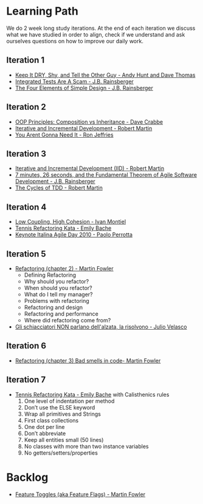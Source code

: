 # Learning Path
We do 2 week long study iterations. 
At the end of each iteration we discuss what we have studied in order to align, check if we understand and ask ourselves questions on how to improve our daily work.

## Iteration 1
* [Keep It DRY, Shy, and Tell the Other Guy - Andy Hunt and Dave Thomas](http://media.pragprog.com/articles/may_04_oo1.pdf)
* [Integrated Tests Are A Scam - J.B. Rainsberger](https://vimeo.com/80533536)
* [The Four Elements of Simple Design - J.B. Rainsberger](https://blog.jbrains.ca/permalink/the-four-elements-of-simple-design)

## Iteration 2
* [OOP Principles: Composition vs Inheritance - Dave Crabbe](https://www.youtube.com/watch?v=RiRrcCUyn4M)
* [Iterative and Incremental Development - Robert Martin](https://condor.depaul.edu/dmumaugh/readings/handouts/IS375/IIDI.pdf)
* [You Arent Gonna Need It - Ron Jeffries](http://wiki.c2.com/?YouArentGonnaNeedIt)

## Iteration 3
* [Iterative and Incremental Development (IID) - Robert Martin](https://condor.depaul.edu/dmumaugh/readings/handouts/IS375/IIDII.pdf)
* [7 minutes, 26 seconds, and the Fundamental Theorem of Agile Software Development - J.B. Rainsberger](https://www.youtube.com/watch?v=WSes_PexXcA)
* [The Cycles of TDD - Robert Martin](https://blog.cleancoder.com/uncle-bob/2014/12/17/TheCyclesOfTDD.html)

## Iteration 4
* [Low Coupling, High Cohesion - Ivan Montiel](https://medium.com/clarityhub/low-coupling-high-cohesion-3610e35ac4a6)
* [Tennis Refactoring Kata - Emily Bache](https://github.com/fracassi-marco/tennis-refactoring-kata-java)
* [Keynote Italina Agile Day 2010 - Paolo Perrotta](https://vimeo.com/96382289)

## Iteration 5
* [Refactoring (chapter 2) - Martin Fowler](https://amzn.to/3fyboRY)
  * Defining Refactoring
  * Why should you refactor?
  * When should you refactor?
  * What do I tell my manager?
  * Problems with refactoring
  * Refactoring and design
  * Refactoring and performance
  * Where did refactoring come from?
* [Gli schiacciatori NON parlano dell'alzata, la risolvono - Julio Velasco](https://www.youtube.com/watch?v=5RXX-PiifXY)

## Iteration 6
* [Refactoring (chapter 3) Bad smells in code- Martin Fowler](https://amzn.to/3fyboRY)

## Iteration 7
* [Tennis Refactoring Kata - Emily Bache](https://github.com/fracassi-marco/tennis-refactoring-kata-java) with Calisthenics rules
  1. One level of indentation per method
  2. Don’t use the ELSE keyword
  3. Wrap all primitives and Strings
  4. First class collections
  5. One dot per line
  6. Don’t abbreviate
  7. Keep all entities small (50 lines)
  8. No classes with more than two instance variables
  9. No getters/setters/properties

# Backlog
* [Feature Toggles (aka Feature Flags) - Martin Fowler](https://martinfowler.com/articles/feature-toggles.html)
